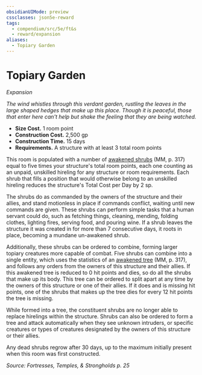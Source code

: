```yaml
---
obsidianUIMode: preview
cssclasses: json5e-reward
tags:
  - compendium/src/5e/ft&s
  - reward/expansion
aliases:
  - Topiary Garden
---
```

# Topiary Garden
*Expansion*  

*The wind whistles through this verdant garden, rustling the leaves in the large shaped hedges that make up this place. Though it is peaceful, those that enter here can't help but shake the feeling that they are being watched.*

- **Size Cost.** 1 room point  
- **Construction Cost.** 2,500 gp  
- **Construction Time.** 15 days  
- **Requirements.** A structure with at least 3 total room points  

This room is populated with a number of [awakened shrubs](2-Mechanics/CLI/bestiary/plant/awakened-shrub.md) (MM, p. 317) equal to five times your structure's total room points, each one counting as an unpaid, unskilled hireling for any structure or room requirements. Each shrub that fills a position that would otherwise belong to an unskilled hireling reduces the structure's Total Cost per Day by 2 sp.

The shrubs do as commanded by the owners of the structure and their allies, and stand motionless in place if commands conflict, waiting until new commands are given. These shrubs can perform simple tasks that a human servant could do, such as fetching things, cleaning, mending, folding clothes, lighting fires, serving food, and pouring wine. If a shrub leaves the structure it was created in for more than 7 consecutive days, it roots in place, becoming a mundane un-awakened shrub.

Additionally, these shrubs can be ordered to combine, forming larger topiary creatures more capable of combat. Five shrubs can combine into a single entity, which uses the statistics of an [awakened tree](2-Mechanics/CLI/bestiary/plant/awakened-tree.md) (MM, p. 317), and follows any orders from the owners of this structure and their allies. If this awakened tree is reduced to 0 hit points and dies, so do all the shrubs that make up its body. This tree can be ordered to split apart at any time by the owners of this structure or one of their allies. If it does and is missing hit points, one of the shrubs that makes up the tree dies for every 12 hit points the tree is missing.

While formed into a tree, the constituent shrubs are no longer able to replace hirelings within the structure. Shrubs can also be ordered to form a tree and attack automatically when they see unknown intruders, or specific creatures or types of creatures designated by the owners of this structure or their allies.

Any dead shrubs regrow after 30 days, up to the maximum initially present when this room was first constructed.

*Source: Fortresses, Temples, & Strongholds p. 25*